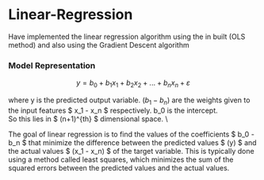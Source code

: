 # Linear-Regression
Have implemented the linear regression algorithm using the in built (OLS method) and also using the Gradient Descent algorithm

### Model Representation

$$ y = b_0 + b_1x_1 + b_2x_2 + ... + b_nx_n + ε $$

where y is the predicted output variable. $(b_1 - b_n)$ are the weights given to the input features $ x_1 - x_n $ respectively. b_0 is the intercept. \
So this lies in $ (n+1)^{th} $ dimensional space. \

The goal of linear regression is to find the values of the coefficients $ b_0 - b_n $ that minimize the difference between the predicted values $ (y) $ and the actual values $ (x_1 - x_n) $ of the target variable. This is typically done using a method called least squares, which minimizes the sum of the squared errors between the predicted values and the actual values.
